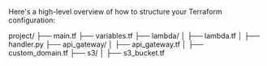 Here's a high-level overview of how to structure your Terraform configuration:



project/
├── main.tf
├── variables.tf
├── lambda/
│   ├── lambda.tf
│   ├── handler.py
├── api_gateway/
│   ├── api_gateway.tf
│   ├── custom_domain.tf
├── s3/
│   ├── s3_bucket.tf